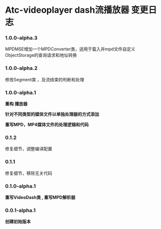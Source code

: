 # Atc-videoplayer dash流播放器 变更日志


### 1.0.0-alpha.3

MPDMSE增加一个MPDConverter类，适用于载入并mpd文件自定义ObjectStorage的查询请求和地址转换


### 1.0.0-alpha.2

修改Segment类 ，及流结束的判断和处理

### 1.0.0-alpha.1

**重构 播放器**

**针对不同类型的媒体文件以单独处理器的方式添加**

**重写MPD，MP4媒体文件的处理逻辑和代码**

### 0.1.2

修复细节，调整编译配置

### 0.1.1

修复细节，移除无关代码

### 0.1.0-alpha.1

**重写VideoDash类 , 重写MPD解析器**

### 0.0.1-alpha.1

**创建初始版本**
 